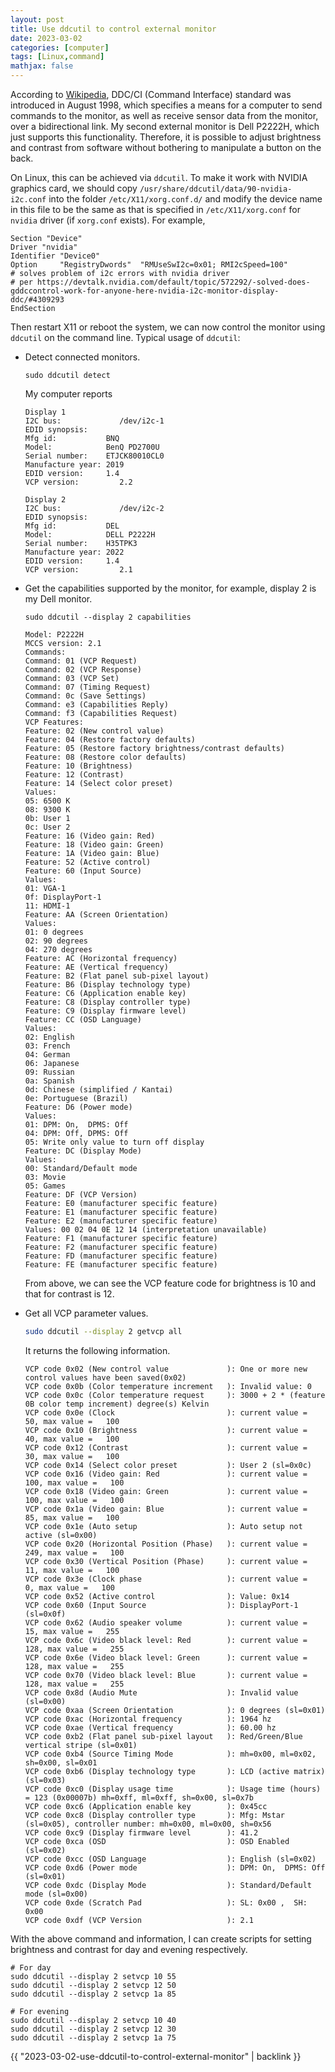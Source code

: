 ```yaml
---
layout: post
title: Use ddcutil to control external monitor
date: 2023-03-02
categories: [computer]
tags: [Linux,command]
mathjax: false
---
```


According to [Wikipedia](https://en.wikipedia.org/wiki/Display_Data_Channel), DDC/CI (Command Interface) standard was introduced in August 1998, which specifies a means for a computer to send commands to the monitor, as well as receive sensor data from the monitor, over a bidirectional link. My second external monitor is Dell P2222H, which just supports this functionality. Therefore, it is possible to adjust brightness and contrast from software without bothering to manipulate a button on the back.

On Linux, this can be achieved via `ddcutil`. To make it work with NVIDIA graphics card, we should copy `/usr/share/ddcutil/data/90-nvidia-i2c.conf` into the folder `/etc/X11/xorg.conf.d/` and modify the device name in this file to be the same as that is specified in `/etc/X11/xorg.conf` for `nvidia` driver (if `xorg.conf` exists). For example,

```text
Section "Device"
Driver "nvidia"
Identifier "Device0"
Option     "RegistryDwords"  "RMUseSwI2c=0x01; RMI2cSpeed=100"
# solves problem of i2c errors with nvidia driver
# per https://devtalk.nvidia.com/default/topic/572292/-solved-does-gddccontrol-work-for-anyone-here-nvidia-i2c-monitor-display-ddc/#4309293
EndSection
```

Then restart X11 or reboot the system, we can now control the monitor using `ddcutil` on the command line. Typical usage of `ddcutil`:

-   Detect connected monitors.
    
    ```text
    sudo ddcutil detect
    ```
    
    My computer reports
    
    ```text
    Display 1
    I2C bus:             /dev/i2c-1
    EDID synopsis:
    Mfg id:           BNQ
    Model:            BenQ PD2700U
    Serial number:    ETJCK80010CL0
    Manufacture year: 2019
    EDID version:     1.4
    VCP version:         2.2
    
    Display 2
    I2C bus:             /dev/i2c-2
    EDID synopsis:
    Mfg id:           DEL
    Model:            DELL P2222H
    Serial number:    H35TPK3
    Manufacture year: 2022
    EDID version:     1.4
    VCP version:         2.1
    ```
-   Get the capabilities supported by the monitor, for example, display 2 is my Dell monitor.
    
    ```text
    sudo ddcutil --display 2 capabilities
    
    Model: P2222H
    MCCS version: 2.1
    Commands:
    Command: 01 (VCP Request)
    Command: 02 (VCP Response)
    Command: 03 (VCP Set)
    Command: 07 (Timing Request)
    Command: 0c (Save Settings)
    Command: e3 (Capabilities Reply)
    Command: f3 (Capabilities Request)
    VCP Features:
    Feature: 02 (New control value)
    Feature: 04 (Restore factory defaults)
    Feature: 05 (Restore factory brightness/contrast defaults)
    Feature: 08 (Restore color defaults)
    Feature: 10 (Brightness)
    Feature: 12 (Contrast)
    Feature: 14 (Select color preset)
    Values:
    05: 6500 K
    08: 9300 K
    0b: User 1
    0c: User 2
    Feature: 16 (Video gain: Red)
    Feature: 18 (Video gain: Green)
    Feature: 1A (Video gain: Blue)
    Feature: 52 (Active control)
    Feature: 60 (Input Source)
    Values:
    01: VGA-1
    0f: DisplayPort-1
    11: HDMI-1
    Feature: AA (Screen Orientation)
    Values:
    01: 0 degrees
    02: 90 degrees
    04: 270 degrees
    Feature: AC (Horizontal frequency)
    Feature: AE (Vertical frequency)
    Feature: B2 (Flat panel sub-pixel layout)
    Feature: B6 (Display technology type)
    Feature: C6 (Application enable key)
    Feature: C8 (Display controller type)
    Feature: C9 (Display firmware level)
    Feature: CC (OSD Language)
    Values:
    02: English
    03: French
    04: German
    06: Japanese
    09: Russian
    0a: Spanish
    0d: Chinese (simplified / Kantai)
    0e: Portuguese (Brazil)
    Feature: D6 (Power mode)
    Values:
    01: DPM: On,  DPMS: Off
    04: DPM: Off, DPMS: Off
    05: Write only value to turn off display
    Feature: DC (Display Mode)
    Values:
    00: Standard/Default mode
    03: Movie
    05: Games
    Feature: DF (VCP Version)
    Feature: E0 (manufacturer specific feature)
    Feature: E1 (manufacturer specific feature)
    Feature: E2 (manufacturer specific feature)
    Values: 00 02 04 0E 12 14 (interpretation unavailable)
    Feature: F1 (manufacturer specific feature)
    Feature: F2 (manufacturer specific feature)
    Feature: FD (manufacturer specific feature)
    Feature: FE (manufacturer specific feature)
    ```
    
    From above, we can see the VCP feature code for brightness is 10 and that for contrast is 12.
-   Get all VCP parameter values.
    
    ```bash
    sudo ddcutil --display 2 getvcp all
    ```
    
    It returns the following information.
    
    ```text
    VCP code 0x02 (New control value             ): One or more new control values have been saved(0x02)
    VCP code 0x0b (Color temperature increment   ): Invalid value: 0
    VCP code 0x0c (Color temperature request     ): 3000 + 2 * (feature 0B color temp increment) degree(s) Kelvin
    VCP code 0x0e (Clock                         ): current value =    50, max value =   100
    VCP code 0x10 (Brightness                    ): current value =    40, max value =   100
    VCP code 0x12 (Contrast                      ): current value =    30, max value =   100
    VCP code 0x14 (Select color preset           ): User 2 (sl=0x0c)
    VCP code 0x16 (Video gain: Red               ): current value =   100, max value =   100
    VCP code 0x18 (Video gain: Green             ): current value =   100, max value =   100
    VCP code 0x1a (Video gain: Blue              ): current value =    85, max value =   100
    VCP code 0x1e (Auto setup                    ): Auto setup not active (sl=0x00)
    VCP code 0x20 (Horizontal Position (Phase)   ): current value =   249, max value =   100
    VCP code 0x30 (Vertical Position (Phase)     ): current value =    11, max value =   100
    VCP code 0x3e (Clock phase                   ): current value =     0, max value =   100
    VCP code 0x52 (Active control                ): Value: 0x14
    VCP code 0x60 (Input Source                  ): DisplayPort-1 (sl=0x0f)
    VCP code 0x62 (Audio speaker volume          ): current value =    15, max value =   255
    VCP code 0x6c (Video black level: Red        ): current value =   128, max value =   255
    VCP code 0x6e (Video black level: Green      ): current value =   128, max value =   255
    VCP code 0x70 (Video black level: Blue       ): current value =   128, max value =   255
    VCP code 0x8d (Audio Mute                    ): Invalid value (sl=0x00)
    VCP code 0xaa (Screen Orientation            ): 0 degrees (sl=0x01)
    VCP code 0xac (Horizontal frequency          ): 1964 hz
    VCP code 0xae (Vertical frequency            ): 60.00 hz
    VCP code 0xb2 (Flat panel sub-pixel layout   ): Red/Green/Blue vertical stripe (sl=0x01)
    VCP code 0xb4 (Source Timing Mode            ): mh=0x00, ml=0x02, sh=0x00, sl=0x01
    VCP code 0xb6 (Display technology type       ): LCD (active matrix) (sl=0x03)
    VCP code 0xc0 (Display usage time            ): Usage time (hours) = 123 (0x00007b) mh=0xff, ml=0xff, sh=0x00, sl=0x7b
    VCP code 0xc6 (Application enable key        ): 0x45cc
    VCP code 0xc8 (Display controller type       ): Mfg: Mstar (sl=0x05), controller number: mh=0x00, ml=0x00, sh=0x56
    VCP code 0xc9 (Display firmware level        ): 41.2
    VCP code 0xca (OSD                           ): OSD Enabled (sl=0x02)
    VCP code 0xcc (OSD Language                  ): English (sl=0x02)
    VCP code 0xd6 (Power mode                    ): DPM: On,  DPMS: Off (sl=0x01)
    VCP code 0xdc (Display Mode                  ): Standard/Default mode (sl=0x00)
    VCP code 0xde (Scratch Pad                   ): SL: 0x00 ,  SH: 0x00
    VCP code 0xdf (VCP Version                   ): 2.1
    ```

With the above command and information, I can create scripts for setting brightness and contrast for day and evening respectively.

```text
# For day
sudo ddcutil --display 2 setvcp 10 55
sudo ddcutil --display 2 setvcp 12 50
sudo ddcutil --display 2 setvcp 1a 85

# For evening
sudo ddcutil --display 2 setvcp 10 40
sudo ddcutil --display 2 setvcp 12 30
sudo ddcutil --display 2 setvcp 1a 75
```

{{ "2023-03-02-use-ddcutil-to-control-external-monitor" | backlink }}
